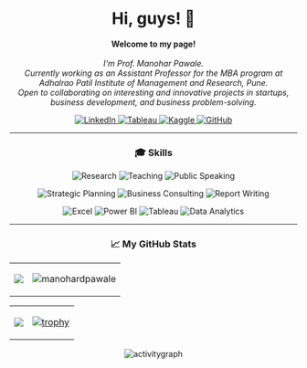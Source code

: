 <h1 align="center">Hi, guys! 👋</h1>

<p align="center">
    <b>Welcome to my page!</b><br><br>
    <i>
        I'm Prof. Manohar Pawale.<br>
        Currently working as an Assistant Professor for the MBA program at Adhalrao Patil Institute of Management and Research, Pune.<br>
        Open to collaborating on interesting and innovative projects in startups, business development, and business problem-solving.<br>
    </i>
</p>

<p align="center">
  <a href="https://www.linkedin.com/in/manohardpawale">
    <img src="https://img.shields.io/badge/linkedin-%230077B5.svg?style=for-the-badge&logo=linkedin&logoColor=white" alt="LinkedIn">
  </a>
    <a href="https://public.tableau.com/app/profile/manohar.pawale2069">
    <img src="https://img.shields.io/badge/Tableau-efefef.svg?style=for-the-badge&logo=Tableau" alt="Tableau">
  </a>
  <a href="https://www.kaggle.com/pinupawale">
    <img src="https://img.shields.io/badge/Kaggle-CC2927.svg?style=for-the-badge&logo=Kaggle" alt="Kaggle">
  </a>
  <a href="https://github.com/manohardpawale">
    <img src="https://img.shields.io/badge/github-%23121011.svg?style=for-the-badge&logo=github&logoColor=white" alt="GitHub">
  </a>
</p>

---
<h3 align="center">🎓 Skills</h3>

<p align="center">
    <img src="https://img.shields.io/badge/Research-%234285F4.svg?style=for-the-badge&logo=academia&logoColor=white" alt="Research">
    <img src="https://img.shields.io/badge/Teaching-%23E34F26.svg?style=for-the-badge&logo=google-classroom&logoColor=white" alt="Teaching">
    <img src="https://img.shields.io/badge/Public_Speaking-%23FF6F00.svg?style=for-the-badge&logo=slides&logoColor=white" alt="Public Speaking">
</p>

<p align="center">
    <img src="https://img.shields.io/badge/Strategic_Planning-%2300A8E8.svg?style=for-the-badge&logo=target&logoColor=white" alt="Strategic Planning">
    <img src="https://img.shields.io/badge/Business_Consulting-%232C3E50.svg?style=for-the-badge&logo=briefcase&logoColor=white" alt="Business Consulting">
    <img src="https://img.shields.io/badge/Report_Writing-%23A97142.svg?style=for-the-badge&logo=google-docs&logoColor=white" alt="Report Writing">
</p>

<p align="center">
    <img src="https://img.shields.io/badge/Excel-217346?style=for-the-badge&logo=microsoft-excel&logoColor=white" alt="Excel">
    <img src="https://img.shields.io/badge/Power_BI-F2C811?style=for-the-badge&logo=powerbi&logoColor=black" alt="Power BI">
    <img src="https://img.shields.io/badge/Tableau-efefef?style=for-the-badge&logo=Tableau" alt="Tableau">
    <img src="https://img.shields.io/badge/Data_Analytics-%234285F4.svg?style=for-the-badge&logo=google-analytics&logoColor=white" alt="Data Analytics">
</p>

---

<table>
<tr><h3 align="center" >📈 My GitHub Stats</h3></tr>
<tr>
    <td>
        <p align="center"><img src="http://github-readme-streak-stats.herokuapp.com/?user=manohardpawale&theme=radical&date_format=M%20j%5B%2C%20Y%5D&ring=ff3068&fire=ff3068&sideNums=ff3068"/></p>
    </td>
	<td>    
		<p align="center"><img src="https://github-readme-stats.vercel.app/api?username=manohardpawale&show_icons=true&theme=radical&hide_border=true" alt="manohardpawale" /></p>		
	</td>
</tr>
</table>

<table>
<tr>
<td>
	<p align="center"><img src="https://github-readme-stats-git-masterrstaa-rickstaa.vercel.app/api/top-langs/?username=manohardpawale&theme=radical"/></p>
</td>
<td>
<div align="center">

[![trophy](https://github-profile-trophy.vercel.app/?username=manohardpawale&column=5&margin-w=15&margin-h=15&theme=radical)](https://github.com/ryo-ma/github-profile-trophy)

</div>	
</td>
</tr>
</table>
<p align="center"><img src="https://github-readme-activity-graph.vercel.app/graph?username=manohardpawale&show_icons=true&theme=radical&hide_border=true" alt="activitygraph" /></p>
